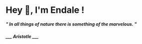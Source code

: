<h1 title="head"> Hey 👋, I'm Endale !</h1>

**<h5><i>" In all things of nature there is something of the marvelous. "</i></h5>**

*<b>___ Aristotle ___</b>*
